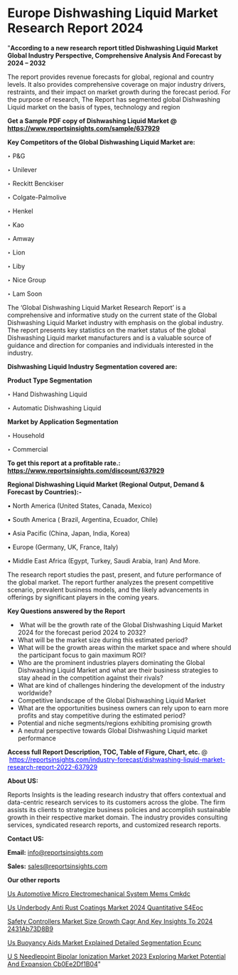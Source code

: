 # Europe Dishwashing Liquid Market Research Report 2024

"<strong>According to a new research report titled Dishwashing Liquid Market Global Industry Perspective, Comprehensive Analysis And Forecast by 2024 – 2032</strong>

The report provides revenue forecasts for global, regional and country levels. It also provides comprehensive coverage on major industry drivers, restraints, and their impact on market growth during the forecast period. For the purpose of research, The Report has segmented global Dishwashing Liquid market on the basis of types, technology and region

<strong>Get a Sample PDF copy of Dishwashing Liquid Market </strong><strong>@<a href=https://www.reportsinsights.com/sample/637929 style=color:#0000ff;> https://www.reportsinsights.com/sample/637929</a></strong></font>

<strong>Key Competitors of the Global Dishwashing Liquid Market are:</strong>

‣ P&G

‣ Unilever

‣ Reckitt Benckiser

‣ Colgate-Palmolive

‣ Henkel

‣ Kao

‣ Amway

‣ Lion

‣ Liby

‣ Nice Group

‣ Lam Soon

The ‘Global Dishwashing Liquid Market Research Report’ is a comprehensive and informative study on the current state of the Global Dishwashing Liquid Market industry with emphasis on the global industry. The report presents key statistics on the market status of the global Dishwashing Liquid market manufacturers and is a valuable source of guidance and direction for companies and individuals interested in the industry.

<strong>Dishwashing Liquid Industry Segmentation covered are:</strong>

<strong>Product Type Segmentation</strong>

‣    Hand Dishwashing Liquid

‣ Automatic Dishwashing Liquid

<strong>Market by Application Segmentation</strong>

‣   Household

‣ Commercial

<strong>To get this report at a profitable rate.: <a href=https://www.reportsinsights.com/discount/637929 style=color:#0000ff;>https://www.reportsinsights.com/discount/637929</a></strong></font>

<strong>Regional Dishwashing Liquid Market (Regional Output, Demand &amp; Forecast by Countries):-</strong>

• North America (United States, Canada, Mexico)

• South America ( Brazil, Argentina, Ecuador, Chile)

• Asia Pacific (China, Japan, India, Korea)

• Europe (Germany, UK, France, Italy)

• Middle East Africa (Egypt, Turkey, Saudi Arabia, Iran) And More.

The research report studies the past, present, and future performance of the global market. The report further analyzes the present competitive scenario, prevalent business models, and the likely advancements in offerings by significant players in the coming years.

<strong>Key Questions answered by the Report</strong>
<ul>
  <li> What will be the growth rate of the Global Dishwashing Liquid Market 2024 for the forecast period 2024 to 2032?</li>
  <li>What will be the market size during this estimated period?</li>
  <li>What will be the growth areas within the market space and where should the participant focus to gain maximum ROI?</li>
  <li>Who are the prominent industries players dominating the Global Dishwashing Liquid Market and what are their business strategies to stay ahead in the competition against their rivals?</li>
  <li>What are kind of challenges hindering the development of the industry worldwide?</li>
  <li>Competitive landscape of the Global Dishwashing Liquid Market</li>
  <li>What are the opportunities business owners can rely upon to earn more profits and stay competitive during the estimated period?</li>
  <li>Potential and niche segments/regions exhibiting promising growth</li>
  <li>A neutral perspective towards Global Dishwashing Liquid market performance</li>
</ul>
<strong>Access full Report Description, TOC, Table of Figure, Chart, etc. </strong>@  <a href=https://reportsinsights.com/industry-forecast/dishwashing-liquid-market-research-report-2022-637929 style=color:#0000ff;>https://reportsinsights.com/industry-forecast/dishwashing-liquid-market-research-report-2022-637929</a></font>

<strong><strong>About US</strong>:</strong>

Reports Insights is the leading research industry that offers contextual and data-centric research services to its customers across the globe. The firm assists its clients to strategize business policies and accomplish sustainable growth in their respective market domain. The industry provides consulting services, syndicated research reports, and customized research reports.

<strong>Contact US:</strong>

<p class=""""><b>Email:</b> <a href=mailto:info@reportsinsights.com>info@reportsinsights.com</a></p>
<p class=""""><b>Sales:</b> <a href=mailto:sales@reportsinsights.com>sales@reportsinsights.com</a></p>

<strong>Our other reports</strong>

<a href=https://www.linkedin.com/pulse/us-automotive-micro-electromechanical-system-mems-cmkdc/>Us Automotive Micro Electromechanical System Mems Cmkdc</a>

<a href=https://www.linkedin.com/pulse/us-underbody-anti-rust-coatings-market-2024-quantitative-s4eoc/>Us Underbody Anti Rust Coatings Market 2024 Quantitative S4Eoc</a>

<a href=https://medium.com/@anjalimore4366343/safety-controllers-market-size-growth-cagr-and-key-insights-to-2024-2431ab73d8b9>Safety Controllers Market Size Growth Cagr And Key Insights To 2024 2431Ab73D8B9</a>

<a href=https://www.linkedin.com/pulse/us-buoyancy-aids-market-explained-detailed-segmentation-ecunc/>Us Buoyancy Aids Market Explained Detailed Segmentation Ecunc</a>

<a href=https://medium.com/@akitotamura255/u-s-needlepoint-bipolar-ionization-market-2023-exploring-market-potential-and-expansion-cb0ee2df1b04>U S Needlepoint Bipolar Ionization Market 2023 Exploring Market Potential And Expansion Cb0Ee2Df1B04</a>"
